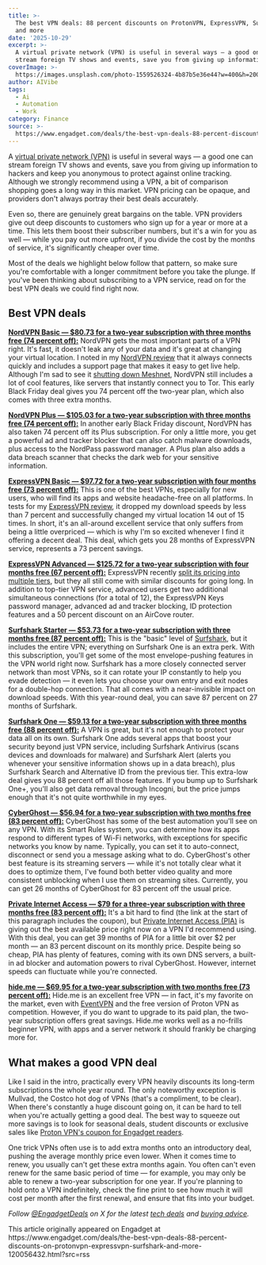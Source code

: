 ```yaml
---
title: >-
  The best VPN deals: 88 percent discounts on ProtonVPN, ExpressVPN, Surfshark
  and more
date: '2025-10-29'
excerpt: >-
  A virtual private network (VPN) is useful in several ways — a good one can
  stream foreign TV shows and events, save you from giving up information to...
coverImage: >-
  https://images.unsplash.com/photo-1559526324-4b87b5e36e44?w=400&h=200&fit=crop&auto=format
author: AIVibe
tags:
  - Ai
  - Automation
  - Work
category: Finance
source: >-
  https://www.engadget.com/deals/the-best-vpn-deals-88-percent-discounts-on-protonvpn-expressvpn-surfshark-and-more-120056432.html?src=rss
---
```

<p>A <a data-i13n="cpos:1;pos:1" href="https://www.engadget.com/cybersecurity/vpn/best-vpn-130004396.html">virtual private network (VPN)</a> is useful in several ways — a good one can stream foreign TV shows and events, save you from giving up information to hackers and keep you anonymous to protect against online tracking. Although we strongly recommend using a VPN, a bit of comparison shopping goes a long way in this market. VPN pricing can be opaque, and providers don't always portray their best deals accurately.</p>
<p>Even so, there are genuinely great bargains on the table. VPN providers give out deep discounts to customers who sign up for a year or more at a time. This lets them boost their subscriber numbers, but it's a win for you as well — while you pay out more upfront, if you divide the cost by the months of service, it's significantly cheaper over time.</p>
<span id="end-legacy-contents"></span><p>Most of the deals we highlight below follow that pattern, so make sure you're comfortable with a longer commitment before you take the plunge. If you've been thinking about subscribing to a VPN service, read on for the best VPN deals we could find right now.</p>
<h2 id="jump-link-best-vpn-deals"><strong>Best VPN deals</strong></h2>
<p><core-commerce id="96ac5765cf384f3bbb95c5bf40b9a658" data-type="product-list"></core-commerce></p>
<p></p>
<p><a data-i13n="elm:affiliate_link;sellerN:NordVPN;elmt:;cpos:2;pos:1" href="https://shopping.yahoo.com/rdlw?merchantId=c52a3d27-2d9a-44d8-8cf2-6f6387b122a0&amp;siteId=us-engadget&amp;pageId=1p-autolink&amp;contentUuid=3820f07f-0c5e-4a96-baba-d6d9ea0510c3&amp;featureId=text-link&amp;merchantName=NordVPN&amp;linkText=NordVPN+Basic+%E2%80%94+%2480.73+for+a+two-year+subscription+with+three+months+free+%2874+percent+off%29%3A&amp;custData=eyJzb3VyY2VOYW1lIjoiV2ViLURlc2t0b3AtVmVyaXpvbiIsImxhbmRpbmdVcmwiOiJodHRwczovL25vcmR2cG4uY29tL3NwZWNpYWwvIiwiY29udGVudFV1aWQiOiIzODIwZjA3Zi0wYzVlLTRhOTYtYmFiYS1kNmQ5ZWEwNTEwYzMiLCJvcmlnaW5hbFVybCI6Imh0dHBzOi8vbm9yZHZwbi5jb20vc3BlY2lhbC8ifQ&amp;signature=AQAAAdOT-QW4mYUKKaZHKPgEaTgjP68Gxzw0j_z_9YlV2rsv&amp;gcReferrer=https%3A%2F%2Fnordvpn.com%2Fspecial%2F" class="rapid-with-clickid" data-original-link="https://nordvpn.com/special/"><strong>NordVPN Basic — $80.73 for a two-year subscription with three months free (74 percent off):</strong></a> NordVPN gets the most important parts of a VPN right. It's fast, it doesn't leak any of your data and it's great at changing your virtual location. I noted in my <a data-i13n="cpos:3;pos:1" href="https://www.engadget.com/cybersecurity/vpn/nordvpn-review-2025-innovative-features-a-few-missteps-163000578.html">NordVPN review</a> that it always connects quickly and includes a support page that makes it easy to get live help. Although I'm sad to see it <a data-i13n="cpos:4;pos:1" href="https://www.engadget.com/cybersecurity/vpn/nordvpn-will-discontinue-meshnet-on-december-1-175538284.html">shutting down Meshnet</a>, NordVPN still includes a lot of cool features, like servers that instantly connect you to Tor. This early Black Friday deal gives you 74 percent off the two-year plan, which also comes with three extra months.</p>
<p><a data-i13n="elm:affiliate_link;sellerN:NordVPN;elmt:;cpos:5;pos:1" href="https://shopping.yahoo.com/rdlw?merchantId=c52a3d27-2d9a-44d8-8cf2-6f6387b122a0&amp;siteId=us-engadget&amp;pageId=1p-autolink&amp;contentUuid=3820f07f-0c5e-4a96-baba-d6d9ea0510c3&amp;featureId=text-link&amp;merchantName=NordVPN&amp;linkText=NordVPN+Plus+%E2%80%94+%24105.03+for+a+two-year+subscription+with+three+months+free+%2874+percent+off%29%3A&amp;custData=eyJzb3VyY2VOYW1lIjoiV2ViLURlc2t0b3AtVmVyaXpvbiIsImxhbmRpbmdVcmwiOiJodHRwczovL25vcmR2cG4uY29tL3NwZWNpYWwvcHJpY2luZy8iLCJjb250ZW50VXVpZCI6IjM4MjBmMDdmLTBjNWUtNGE5Ni1iYWJhLWQ2ZDllYTA1MTBjMyIsIm9yaWdpbmFsVXJsIjoiaHR0cHM6Ly9ub3JkdnBuLmNvbS9zcGVjaWFsL3ByaWNpbmcvIn0&amp;signature=AQAAAYmuUj1Ii9goZGcp0SPeezjUlzb3qrEJ4zxaiRP4qpN8&amp;gcReferrer=https%3A%2F%2Fnordvpn.com%2Fspecial%2Fpricing%2F" class="rapid-with-clickid" data-original-link="https://nordvpn.com/special/pricing/"><strong>NordVPN Plus — $105.03 for a two-year subscription with three months free (74 percent off):</strong></a> In another early Black Friday discount, NordVPN has also taken 74 percent off its Plus subscription. For only a little more, you get a powerful ad and tracker blocker that can also catch malware downloads, plus access to the NordPass password manager. A Plus plan also adds a data breach scanner that checks the dark web for your sensitive information.</p>
<p><a data-i13n="elm:affiliate_link;sellerN:ExpressVPN;elmt:;cpos:6;pos:1" href="https://shopping.yahoo.com/rdlw?merchantId=4255ebf1-6185-403e-9be2-91ab47ad1ac3&amp;siteId=us-engadget&amp;pageId=1p-autolink&amp;contentUuid=3820f07f-0c5e-4a96-baba-d6d9ea0510c3&amp;featureId=text-link&amp;merchantName=ExpressVPN&amp;linkText=ExpressVPN+Basic+%E2%80%94+%2497.72+for+a+two-year+subscription+with+four+months+free+%2873+percent+off%29%3A&amp;custData=eyJzb3VyY2VOYW1lIjoiV2ViLURlc2t0b3AtVmVyaXpvbiIsImxhbmRpbmdVcmwiOiJodHRwczovL3d3dy5leHByZXNzdnBuLmNvbS90b3Avc3BlY2lhbC1kZWFsL29mZmVyIiwiY29udGVudFV1aWQiOiIzODIwZjA3Zi0wYzVlLTRhOTYtYmFiYS1kNmQ5ZWEwNTEwYzMiLCJvcmlnaW5hbFVybCI6Imh0dHBzOi8vd3d3LmV4cHJlc3N2cG4uY29tL3RvcC9zcGVjaWFsLWRlYWwvb2ZmZXIifQ&amp;signature=AQAAAdvyvaCYKEPEDRaiHSVqiB_O8xJWLFXjCV92TS8ZM1Yw&amp;gcReferrer=https%3A%2F%2Fwww.expressvpn.com%2Ftop%2Fspecial-deal%2Foffer" class="rapid-with-clickid" data-original-link="https://www.expressvpn.com/top/special-deal/offer"><strong>ExpressVPN Basic — $97.72 for a two-year subscription with four months free (73 percent off):</strong></a> This is one of the best VPNs, especially for new users, who will find its apps and website headache-free on all platforms. In tests for my <a data-i13n="cpos:7;pos:1" href="https://www.engadget.com/vpn-review-expressvpn-2023-gaming-streaming-160052492.html">ExpressVPN review</a>, it dropped my download speeds by less than 7 percent and successfully changed my virtual location 14 out of 15 times. In short, it's an all-around excellent service that only suffers from being a little overpriced — which is why I'm so excited whenever I find it offering a decent deal. This deal, which gets you 28 months of ExpressVPN service, represents a 73 percent savings.</p>
<p><a data-i13n="elm:affiliate_link;sellerN:ExpressVPN;elmt:;cpos:8;pos:1" href="https://shopping.yahoo.com/rdlw?merchantId=4255ebf1-6185-403e-9be2-91ab47ad1ac3&amp;siteId=us-engadget&amp;pageId=1p-autolink&amp;contentUuid=3820f07f-0c5e-4a96-baba-d6d9ea0510c3&amp;featureId=text-link&amp;merchantName=ExpressVPN&amp;linkText=ExpressVPN+Advanced+%E2%80%94+%24125.72+for+a+two-year+subscription+with+four+months+free+%2867+percent+off%29%3A&amp;custData=eyJzb3VyY2VOYW1lIjoiV2ViLURlc2t0b3AtVmVyaXpvbiIsImxhbmRpbmdVcmwiOiJodHRwczovL3d3dy5leHByZXNzdnBuLmNvbS9vcmRlci8iLCJjb250ZW50VXVpZCI6IjM4MjBmMDdmLTBjNWUtNGE5Ni1iYWJhLWQ2ZDllYTA1MTBjMyIsIm9yaWdpbmFsVXJsIjoiaHR0cHM6Ly93d3cuZXhwcmVzc3Zwbi5jb20vb3JkZXIvIn0&amp;signature=AQAAAYJJJiCVpBWMd-u8PFtNT1KgZesvJI5NwAjxhMUGyhNp&amp;gcReferrer=https%3A%2F%2Fwww.expressvpn.com%2Forder%2F" class="rapid-with-clickid" data-original-link="https://www.expressvpn.com/order/"><strong>ExpressVPN Advanced — $125.72 for a two-year subscription with four months free (67 percent off):</strong></a> ExpressVPN recently <a data-i13n="cpos:9;pos:1" href="https://www.engadget.com/cybersecurity/vpn/expressvpn-switches-to-multi-tiered-pricing-with-more-feature-options-130016633.html">split its pricing into multiple tiers</a>, but they all still come with similar discounts for going long. In addition to top-tier VPN service, advanced users get two additional simultaneous connections (for a total of 12), the ExpressVPN Keys password manager, advanced ad and tracker blocking, ID protection features and a 50 percent discount on an AirCove router.</p>
<p><a data-i13n="elm:affiliate_link;sellerN:surfshark;elmt:;cpos:10;pos:1" href="https://shopping.yahoo.com/rdlw?merchantId=6119f7ca-bf13-40ba-b3f6-2a335a8890f6&amp;siteId=us-engadget&amp;pageId=1p-autolink&amp;contentUuid=3820f07f-0c5e-4a96-baba-d6d9ea0510c3&amp;featureId=text-link&amp;merchantName=surfshark&amp;linkText=Surfshark+Starter+%E2%80%94+%2453.73+for+a+two-year+subscription+with+three+months+free+%2887+percent+off%29%3A&amp;custData=eyJzb3VyY2VOYW1lIjoiV2ViLURlc2t0b3AtVmVyaXpvbiIsImxhbmRpbmdVcmwiOiJodHRwczovL3N1cmZzaGFyay5jb20vcHJpY2luZyIsImNvbnRlbnRVdWlkIjoiMzgyMGYwN2YtMGM1ZS00YTk2LWJhYmEtZDZkOWVhMDUxMGMzIiwib3JpZ2luYWxVcmwiOiJodHRwczovL3N1cmZzaGFyay5jb20vcHJpY2luZyJ9&amp;signature=AQAAAdH2FAIDIVtPS_0cqGWMA7QRjWMeFVrXRjSMMEO0fqYM&amp;gcReferrer=https%3A%2F%2Fsurfshark.com%2Fpricing" class="rapid-with-clickid" data-original-link="https://surfshark.com/pricing"><strong>Surfshark Starter — $53.73 for a two-year subscription with three months free (87 percent off):</strong></a> This is the "basic" level of <a data-i13n="cpos:11;pos:1" href="https://www.engadget.com/cybersecurity/vpn/surfshark-vpn-review-a-fast-vpn-for-casual-users-170022675.html">Surfshark</a>, but it includes the entire VPN; everything on Surfshark One is an extra perk. With this subscription, you'll get some of the most envelope-pushing features in the VPN world right now. Surfshark has a more closely connected server network than most VPNs, so it can rotate your IP constantly to help you evade detection — it even lets you choose your own entry and exit nodes for a double-hop connection. That all comes with a near-invisible impact on download speeds. With this year-round deal, you can save 87 percent on 27 months of Surfshark.</p>
<p><a data-i13n="elm:affiliate_link;sellerN:surfshark;elmt:;cpos:12;pos:1" href="https://shopping.yahoo.com/rdlw?merchantId=6119f7ca-bf13-40ba-b3f6-2a335a8890f6&amp;siteId=us-engadget&amp;pageId=1p-autolink&amp;contentUuid=3820f07f-0c5e-4a96-baba-d6d9ea0510c3&amp;featureId=text-link&amp;merchantName=surfshark&amp;linkText=Surfshark+One+%E2%80%94+%2459.13+for+a+two-year+subscription+with+three+months+free+%2888+percent+off%29%3A&amp;custData=eyJzb3VyY2VOYW1lIjoiV2ViLURlc2t0b3AtVmVyaXpvbiIsImxhbmRpbmdVcmwiOiJodHRwczovL3N1cmZzaGFyay5jb20vcHJpY2luZyIsImNvbnRlbnRVdWlkIjoiMzgyMGYwN2YtMGM1ZS00YTk2LWJhYmEtZDZkOWVhMDUxMGMzIiwib3JpZ2luYWxVcmwiOiJodHRwczovL3N1cmZzaGFyay5jb20vcHJpY2luZyJ9&amp;signature=AQAAAdH2FAIDIVtPS_0cqGWMA7QRjWMeFVrXRjSMMEO0fqYM&amp;gcReferrer=https%3A%2F%2Fsurfshark.com%2Fpricing" class="rapid-with-clickid" data-original-link="https://surfshark.com/pricing"><strong>Surfshark One — $59.13 for a two-year subscription with three months free (88 percent off):</strong></a> A VPN is great, but it's not enough to protect your data all on its own. Surfshark One adds several apps that boost your security beyond just VPN service, including Surfshark Antivirus (scans devices and downloads for malware) and Surfshark Alert (alerts you whenever your sensitive information shows up in a data breach), plus Surfshark Search and Alternative ID from the previous tier. This extra-low deal gives you 88 percent off all those features. If you bump up to Surfshark One+, you'll also get data removal through Incogni, but the price jumps enough that it's not quite worthwhile in my eyes.</p>
<p><a data-i13n="elm:affiliate_link;sellerN:CyberGhost;elmt:;cpos:13;pos:1" href="https://shopping.yahoo.com/rdlw?merchantId=9fd99815-3196-46cf-9b6f-707caf84c282&amp;siteId=us-engadget&amp;pageId=1p-autolink&amp;contentUuid=3820f07f-0c5e-4a96-baba-d6d9ea0510c3&amp;featureId=text-link&amp;merchantName=CyberGhost&amp;linkText=CyberGhost+%E2%80%94+%2456.94+for+a+two-year+subscription+with+two+months+free+%2883+percent+off%29%3A&amp;custData=eyJzb3VyY2VOYW1lIjoiV2ViLURlc2t0b3AtVmVyaXpvbiIsImxhbmRpbmdVcmwiOiJodHRwczovL3d3dy5jeWJlcmdob3N0dnBuLmNvbS9idXkvY3liZXJnaG9zdC12cG4tMyIsImNvbnRlbnRVdWlkIjoiMzgyMGYwN2YtMGM1ZS00YTk2LWJhYmEtZDZkOWVhMDUxMGMzIiwib3JpZ2luYWxVcmwiOiJodHRwczovL3d3dy5jeWJlcmdob3N0dnBuLmNvbS9idXkvY3liZXJnaG9zdC12cG4tMyJ9&amp;signature=AQAAAVFDOemP8POGnLzpyPpCaI_la8hdkR0Ve_jFdJWf5NL4&amp;gcReferrer=https%3A%2F%2Fwww.cyberghostvpn.com%2Fbuy%2Fcyberghost-vpn-3" class="rapid-with-clickid" data-original-link="https://www.cyberghostvpn.com/buy/cyberghost-vpn-3"><strong>CyberGhost — $56.94 for a two-year subscription with two months free (83 percent off):</strong></a> CyberGhost has some of the best automation you'll see on any VPN. With its Smart Rules system, you can determine how its apps respond to different types of Wi-Fi networks, with exceptions for specific networks you know by name. Typically, you can set it to auto-connect, disconnect or send you a message asking what to do. CyberGhost's other best feature is its streaming servers — while it's not totally clear what it does to optimize them, I've found both better video quality and more consistent unblocking when I use them on streaming sites. Currently, you can get 26 months of CyberGhost for 83 percent off the usual price.</p>
<p><a data-i13n="elm:affiliate_link;sellerN:private internet access;elmt:;cpos:14;pos:1" href="https://shopping.yahoo.com/rdlw?merchantId=8b0732cc-efc2-4542-849d-cadc641525e2&amp;siteId=us-engadget&amp;pageId=1p-autolink&amp;contentUuid=3820f07f-0c5e-4a96-baba-d6d9ea0510c3&amp;featureId=text-link&amp;merchantName=private+internet+access&amp;linkText=Private+Internet+Access+%E2%80%94+%2479+for+a+three-year+subscription+with+three+months+free+%2883+percent+off%29%3A&amp;custData=eyJzb3VyY2VOYW1lIjoiV2ViLURlc2t0b3AtVmVyaXpvbiIsImxhbmRpbmdVcmwiOiJodHRwczovL3d3dy5wcml2YXRlaW50ZXJuZXRhY2Nlc3MuY29tL2J1eS12cG4tb25saW5lP2NvdXBvbj1vZmZpY2lhbC1zaXRlIiwiY29udGVudFV1aWQiOiIzODIwZjA3Zi0wYzVlLTRhOTYtYmFiYS1kNmQ5ZWEwNTEwYzMiLCJvcmlnaW5hbFVybCI6Imh0dHBzOi8vd3d3LnByaXZhdGVpbnRlcm5ldGFjY2Vzcy5jb20vYnV5LXZwbi1vbmxpbmU_Y291cG9uPW9mZmljaWFsLXNpdGUifQ&amp;signature=AQAAATlqHa_vZEKuis4XsOMk7-D6bWa2kZz1DudT0Xrs_4bN&amp;gcReferrer=https%3A%2F%2Fwww.privateinternetaccess.com%2Fbuy-vpn-online%3Fcoupon%3Dofficial-site" class="rapid-with-clickid" data-original-link="https://www.privateinternetaccess.com/buy-vpn-online?coupon=official-site"><strong>Private Internet Access — $79 for a three-year subscription with three months free (83 percent off):</strong></a> It's a bit hard to find (the link at the start of this paragraph includes the coupon), but <a data-i13n="cpos:15;pos:1" href="https://www.engadget.com/cybersecurity/vpn/private-internet-access-vpn-review-both-more-and-less-than-a-budget-vpn-120033882.html">Private Internet Access (PIA)</a> is giving out the best available price right now on a VPN I'd recommend using. With this deal, you can get 39 months of PIA for a little bit over $2 per month — an 83 percent discount on its monthly price. Despite being so cheap, PIA has plenty of features, coming with its own DNS servers, a built-in ad blocker and automation powers to rival CyberGhost. However, internet speeds can fluctuate while you're connected.</p>
<p><a data-i13n="elm:affiliate_link;sellerN:Hide.me;elmt:;cpos:16;pos:1" href="https://shopping.yahoo.com/rdlw?merchantId=9e251e36-74b6-419a-8a7b-de182315da42&amp;siteId=us-engadget&amp;pageId=1p-autolink&amp;contentUuid=3820f07f-0c5e-4a96-baba-d6d9ea0510c3&amp;featureId=text-link&amp;merchantName=Hide.me&amp;linkText=hide.me+%E2%80%94+%2469.95+for+a+two-year+subscription+with+two+months+free+%2873+percent+off%29%3A&amp;custData=eyJzb3VyY2VOYW1lIjoiV2ViLURlc2t0b3AtVmVyaXpvbiIsImxhbmRpbmdVcmwiOiJodHRwczovL2hpZGUubWUvZW4vcHJpY2luZyIsImNvbnRlbnRVdWlkIjoiMzgyMGYwN2YtMGM1ZS00YTk2LWJhYmEtZDZkOWVhMDUxMGMzIiwib3JpZ2luYWxVcmwiOiJodHRwczovL2hpZGUubWUvZW4vcHJpY2luZyJ9&amp;signature=AQAAAe0QPv6SUX-6hvSv7_eROeuRZA8bFPmcBZA109HcavzL&amp;gcReferrer=https%3A%2F%2Fhide.me%2Fen%2Fpricing" class="rapid-with-clickid" data-original-link="https://hide.me/en/pricing"><strong>hide.me — $69.95 for a two-year subscription with two months free (73 percent off):</strong></a> Hide.me is an excellent free VPN — in fact, it's my favorite on the market, even with <a data-i13n="cpos:17;pos:1" href="https://www.engadget.com/cybersecurity/vpn/heres-how-eventvpn-is-different-from-other-free-vpns-213014671.html">EventVPN</a> and the free version of Proton VPN as competition. However, if you do want to upgrade to its paid plan, the two-year subscription offers great savings. Hide.me works well as a no-frills beginner VPN, with apps and a server network it should frankly be charging more for.</p>
<h2 id="jump-link-what-makes-a-good-vpn-deal"><strong>What makes a good VPN deal</strong></h2>
<p>Like I said in the intro, practically every VPN heavily discounts its long-term subscriptions the whole year round. The only noteworthy exception is Mullvad, the Costco hot dog of VPNs (that's a compliment, to be clear). When there's constantly a huge discount going on, it can be hard to tell when you're actually getting a good deal. The best way to squeeze out more savings is to look for seasonal deals, student discounts or exclusive sales like <a data-i13n="elm:affiliate_link;sellerN:ProtonVPN;elmt:;cpos:18;pos:1" href="https://shopping.yahoo.com/rdlw?merchantId=06a20697-4135-4e83-a421-f326eee937ed&amp;siteId=us-engadget&amp;pageId=1p-autolink&amp;contentUuid=3820f07f-0c5e-4a96-baba-d6d9ea0510c3&amp;featureId=text-link&amp;merchantName=ProtonVPN&amp;linkText=Proton+VPN%27s+coupon+for+Engadget+readers&amp;custData=eyJzb3VyY2VOYW1lIjoiV2ViLURlc2t0b3AtVmVyaXpvbiIsImxhbmRpbmdVcmwiOiJodHRwczovL3Byb3RvbnZwbi5jb20vbC92cG4taG9tZS1wbGFucy1vZmZlci02NiIsImNvbnRlbnRVdWlkIjoiMzgyMGYwN2YtMGM1ZS00YTk2LWJhYmEtZDZkOWVhMDUxMGMzIiwib3JpZ2luYWxVcmwiOiJodHRwczovL3Byb3RvbnZwbi5jb20vbC92cG4taG9tZS1wbGFucy1vZmZlci02NiJ9&amp;signature=AQAAAXblbAdg41Upy-ikI1NWGnvIj4qyrHoZiRe-XQqP16_n&amp;gcReferrer=https%3A%2F%2Fprotonvpn.com%2Fl%2Fvpn-home-plans-offer-66" class="rapid-with-clickid" data-original-link="https://protonvpn.com/l/vpn-home-plans-offer-66">Proton VPN's coupon for Engadget readers</a>.</p>
<p>One trick VPNs often use is to add extra months onto an introductory deal, pushing the average monthly price even lower. When it comes time to renew, you usually can't get these extra months again. You often can't even renew for the same basic period of time — for example, you may only be able to renew a two-year subscription for one year. If you're planning to hold onto a VPN indefinitely, check the fine print to see how much it will cost per month after the first renewal, and ensure that fits into your budget.</p>
<p><em>Follow </em><a data-i13n="cpos:19;pos:1" href="https://twitter.com/EngadgetDeals"><em>@EngadgetDeals</em></a><em> on X for the latest </em><a data-i13n="cpos:20;pos:1" href="https://www.engadget.com/deals/"><em>tech deals</em></a><em> and </em><a data-i13n="cpos:21;pos:1" href="https://www.engadget.com/best-tech/"><em>buying advice</em></a><em>.</em></p>This article originally appeared on Engadget at https://www.engadget.com/deals/the-best-vpn-deals-88-percent-discounts-on-protonvpn-expressvpn-surfshark-and-more-120056432.html?src=rss
